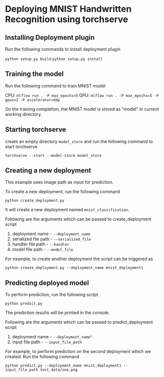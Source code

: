 # Deploying MNIST Handwritten Recognition using torchserve

## Installing Deployment plugin

Run the following commands to install deployment plugin

`python setup.py build`
`python setup.py install`


## Training the model

Run the following command to train MNIST model

CPU: `mlflow run . -P max_epochs=5`
GPU: `mlflow run . -P max_epochs=5 -P gpus=2 -P accelerator=ddp`

On the training completion, the MNIST model is stored as "model" in current working directory.

## Starting torchserve

create an empty directory `model_store` and run the following command to start torchserve.

`torchserve --start --model-store model_store`

## Creating a new deployment

This example uses image path as input for prediction.

To create a new deployment, run the following command

`python create_deployment.py`

It will create a new deployment named `mnist_classification`.

Following are the arguments which can be passed to create_deployment script

1. deployment name - `--deployment_name`
2. serialized file path - `--serialized_file`
3. handler file path - `--handler`
4. model file path - `--model_file`

For example, to create another deployment the script can be triggered as

`python create_deployment.py --deployment_name mnist_deployment1`

## Predicting deployed model

To perform prediction, run the following script

`python predict.py`

The prediction results will be printed in the console. 

Following are the arguments which can be passed to predict_deployment script

1. deployment name - `--deployment_name"`
2. input file path - `--input_file_path`

For example, to perform prediction on the second deployment which we created. Run the following command

`python predict.py --deployment_name mnist_deployment1 --input_file_path test_data/one.png`
